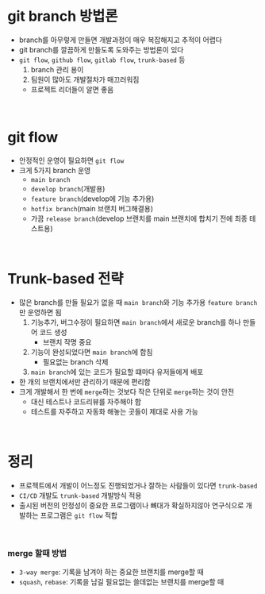 # git branch 방법론
- branch를 아무렇게 만들면 개발과정이 매우 복잡해지고 추적이 어렵다
- git branch를 깔끔하게 만들도록 도와주는 방법론이 있다
- `git flow`, `github flow`, `gitlab flow`, `trunk-based` 등
    1. branch 관리 용이
    2. 팀원이 많아도 개발절차가 매끄러워짐
    - 프로젝트 리더들이 알면 좋음

<br>

# git flow
- 안정적인 운영이 필요하면 `git flow`
- 크게 5가지 branch 운영
    - `main branch`
    - `develop branch`(개발용)
    - `feature branch`(develop에 기능 추가용)
    - `hotfix branch`(main 브랜치 버그해결용)
    - 가끔 `release branch`(develop 브랜치를 main 브랜치에 합치기 전에 최종 테스트용)

<br>

# Trunk-based 전략
- 많은 branch를 만들 필요가 없을 때 `main branch`와 기능 추가용 `feature branch`만 운영하면 됨
    1. 기능추가, 버그수정이 필요하면 `main branch`에서 새로운 branch를 하나 만들어 코드 생성
        - 브랜치 작명 중요
    2. 기능이 완성되었다면 `main branch`에 합침
        - 필요없는 branch 삭제
    3. `main branch`에 있는 코드가 필요할 떄마다 유저들에게 배포
- 한 개의 브랜치에서만 관리하기 때문에 편리함
- 크게 개발해서 한 번에 `merge`하는 것보다 작은 단위로 `merge`하는 것이 안전
    - 대신 테스트나 코드리뷰를 자주해야 함
    - 테스트를 자주하고 자동화 해놓는 곳들이 제대로 사용 가능

<br>

# 정리
- 프로젝트에서 개발이 어느정도 진행되었거나 잘하는 사람들이 있다면 `trunk-based`
- `CI/CD` 개발도 `trunk-based` 개발방식 적용
- 출시된 버전의 안정성이 중요한 프로그램이나 뼈대가 확실하지않아 연구식으로 개발하는 프로그램은 `git flow` 적합

<br>

### merge 할때 방법
- `3-way merge`: 기록을 남겨야 하는 중요한 브랜치를 merge할 때
- `squash`, `rebase`: 기록을 남길 필요없는 쓸데없는 브랜치를 merge할 때